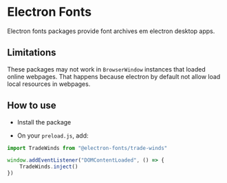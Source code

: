 # Electron Fonts

Electron fonts packages provide font archives em electron desktop apps.

## Limitations

These packages may not work in `BrowserWindow` instances that loaded online webpages. That happens because electron by default not allow load local resources in webpages.

## How to use

* Install the package

* On your `preload.js`, add:

```ts
import TradeWinds from "@electron-fonts/trade-winds"

window.addEventListener("DOMContentLoaded", () => {
    TradeWinds.inject()
})
```